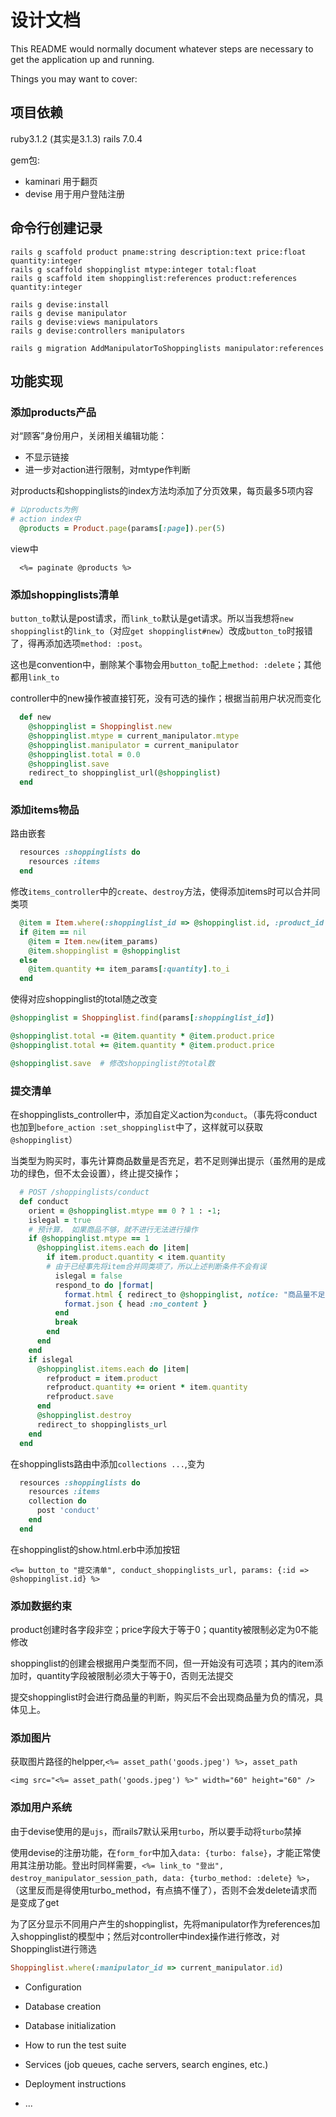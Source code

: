 # 设计文档

This README would normally document whatever steps are necessary to get the
application up and running.

Things you may want to cover:

## 项目依赖
ruby3.1.2 (其实是3.1.3)
rails 7.0.4

gem包:
- kaminari 用于翻页
- devise  用于用户登陆注册

## 命令行创建记录
```
rails g scaffold product pname:string description:text price:float quantity:integer
rails g scaffold shoppinglist mtype:integer total:float
rails g scaffold item shoppinglist:references product:references quantity:integer

rails g devise:install
rails g devise manipulator
rails g devise:views manipulators
rails g devise:controllers manipulators

rails g migration AddManipulatorToShoppinglists manipulator:references
```

## 功能实现
### 添加products产品
对“顾客”身份用户，关闭相关编辑功能：
- 不显示链接
- 进一步对action进行限制，对mtype作判断

对products和shoppinglists的index方法均添加了分页效果，每页最多5项内容
```ruby
# 以products为例
# action index中
  @products = Product.page(params[:page]).per(5)
```
view中
```erb
  <%= paginate @products %>
```

### 添加shoppinglists清单
`button_to`默认是post请求，而`link_to`默认是get请求。所以当我想将`new shoppinglist`的`link_to`（对应`get shoppinglist#new`）改成`button_to`时报错了，得再添加选项`method: :post`。

这也是convention中，删除某个事物会用`button_to`配上`method: :delete`；其他都用`link_to`

controller中的new操作被直接钉死，没有可选的操作；根据当前用户状况而变化
```ruby
  def new
    @shoppinglist = Shoppinglist.new
    @shoppinglist.mtype = current_manipulator.mtype
    @shoppinglist.manipulator = current_manipulator
    @shoppinglist.total = 0.0
    @shoppinglist.save
    redirect_to shoppinglist_url(@shoppinglist)
  end
```


### 添加items物品
路由嵌套
```ruby
  resources :shoppinglists do
    resources :items
  end
```

修改`items_controller`中的`create`、`destroy`方法，使得添加items时可以合并同类项
```ruby
  @item = Item.where(:shoppinglist_id => @shoppinglist.id, :product_id => item_params[:product_id]).first
  if @item == nil 
    @item = Item.new(item_params)
    @item.shoppinglist = @shoppinglist
  else 
    @item.quantity += item_params[:quantity].to_i
  end
```
使得对应shoppinglist的total随之改变
```ruby
@shoppinglist = Shoppinglist.find(params[:shoppinglist_id])

@shoppinglist.total -= @item.quantity * @item.product.price
@shoppinglist.total += @item.quantity * @item.product.price

@shoppinglist.save  # 修改shoppinglist的total数
```

### 提交清单
在shoppinglists_controller中，添加自定义action为`conduct`。（事先将conduct也加到`before_action :set_shoppinglist`中了，这样就可以获取`@shoppinglist`）

当类型为购买时，事先计算商品数量是否充足，若不足则弹出提示（虽然用的是成功的绿色，但不太会设置），终止提交操作；
```ruby
  # POST /shoppinglists/conduct
  def conduct
    orient = @shoppinglist.mtype == 0 ? 1 : -1;
    islegal = true
    # 预计算， 如果商品不够，就不进行无法进行操作
    if @shoppinglist.mtype == 1 
      @shoppinglist.items.each do |item|
        if item.product.quantity < item.quantity
        # 由于已经事先将item合并同类项了，所以上述判断条件不会有误
          islegal = false
          respond_to do |format|
            format.html { redirect_to @shoppinglist, notice: "商品量不足，无法执行购买操作" }
            format.json { head :no_content }
          end
          break
        end
      end
    end
    if islegal
      @shoppinglist.items.each do |item|
        refproduct = item.product
        refproduct.quantity += orient * item.quantity
        refproduct.save
      end
      @shoppinglist.destroy
      redirect_to shoppinglists_url
    end
  end
```


在shoppinglists路由中添加`collections ...`,变为
```ruby
  resources :shoppinglists do
    resources :items
    collection do
      post 'conduct'
    end
  end
```

在shoppinglist的show.html.erb中添加按钮
```erb
<%= button_to "提交清单", conduct_shoppinglists_url, params: {:id => @shoppinglist.id} %>
```

### 添加数据约束
product创建时各字段非空；price字段大于等于0；quantity被限制必定为0不能修改

shoppinglist的创建会根据用户类型而不同，但一开始没有可选项；其内的item添加时，quantity字段被限制必须大于等于0，否则无法提交

提交shoppinglist时会进行商品量的判断，购买后不会出现商品量为负的情况，具体见上。

### 添加图片
获取图片路径的helpper,`<%= asset_path('goods.jpeg') %>`，`asset_path`

```erb
<img src="<%= asset_path('goods.jpeg') %>" width="60" height="60" />
```

### 添加用户系统
由于devise使用的是`ujs`，而rails7默认采用`turbo`，所以要手动将`turbo`禁掉

使用devise的注册功能，在`form_for`中加入`data: {turbo: false}`，才能正常使用其注册功能。登出时同样需要，`<%= link_to "登出", destroy_manipulator_session_path, data: {turbo_method: :delete} %>`，（这里反而是得使用turbo_method，有点搞不懂了），否则不会发delete请求而是变成了get 

为了区分显示不同用户产生的shoppinglist，先将manipulator作为references加入shoppinglist的模型中；然后对controller中index操作进行修改，对Shoppinglist进行筛选
```ruby
Shoppinglist.where(:manipulator_id => current_manipulator.id)
```



* Configuration

* Database creation

* Database initialization

* How to run the test suite

* Services (job queues, cache servers, search engines, etc.)

* Deployment instructions

* ...
